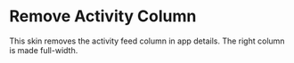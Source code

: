 # Remove Activity Column
This skin removes the activity feed column in app details. The right column is made full-width.
